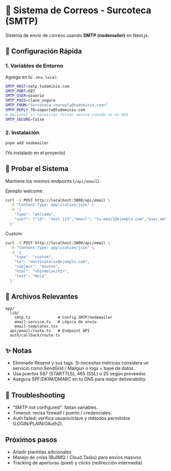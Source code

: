 # 📧 Sistema de Correos - Surcoteca (SMTP)

Sistema de envío de correos usando **SMTP (nodemailer)** en Next.js.

## 🚀 Configuración Rápida

### 1. Variables de Entorno

Agrega en tu `.env.local`:

```bash
SMTP_HOST=smtp.tudominio.com
SMTP_PORT=587
SMTP_USER=usuario
SMTP_PASS=clave_segura
SMTP_FROM="Surcoteca <noreply@tudominio.com>"
SMTP_REPLY_TO=soporte@tudominio.com
# Opcional si necesitas forzar secure cuando no es 465
SMTP_SECURE=false
```

### 2. Instalación

```bash
pnpm add nodemailer
```

(Ya instalado en el proyecto)

## 🧪 Probar el Sistema

Mantiene los mismos endpoints (`/api/email`).

Ejemplo welcome:
```bash
curl -X POST http://localhost:3000/api/email \
  -H "Content-Type: application/json" \
  -d '{
    "type": "welcome",
    "user": {"id": "test_123","email": "tu-email@ejemplo.com","user_metadata": {"name": "Tu Nombre"}}
  }'
```

Custom:
```bash
curl -X POST http://localhost:3000/api/email \
  -H "Content-Type: application/json" \
  -d '{
    "type": "custom",
    "to": "destinatario@ejemplo.com",
    "subject": "Asunto",
    "html": "<h1>Hola</h1>",
    "text": "Hola"
  }'
```

## 📁 Archivos Relevantes

```
app/
  lib/
    smtp.ts            # Config SMTP/nodemailer
    email-service.ts   # Lógica de envío
    email-templates.tsx
  api/email/route.ts   # Endpoint API
  auth/callback/route.ts
```

## ✨ Notas
- Eliminado Resend y sus tags. Si necesitas métricas considera un servicio como SendGrid / Mailgun o logs + base de datos.
- Usa puertos 587 (STARTTLS), 465 (SSL) o 25 según proveedor.
- Asegura SPF/DKIM/DMARC en tu DNS para mejor deliverability.

## 🐛 Troubleshooting
- "SMTP not configured": faltan variables.
- Timeout: revisa firewall / puerto / credenciales.
- Auth failed: verifica usuario/clave y métodos permitidos (LOGIN/PLAIN/OAuth2).

## Próximos pasos
- Añadir plantillas adicionales
- Manejo de colas (BullMQ / Cloud Tasks) para envíos masivos
- Tracking de aperturas (pixel) y clicks (redirección intermedia)
